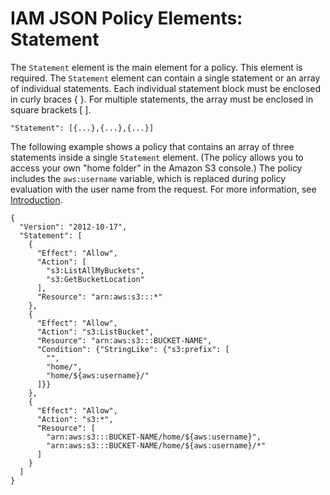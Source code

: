 # IAM JSON Policy Elements: Statement<a name="reference_policies_elements_statement"></a>

The `Statement` element is the main element for a policy\. This element is required\. The `Statement` element can contain a single statement or an array of individual statements\. Each individual statement block must be enclosed in curly braces \{ \}\. For multiple statements, the array must be enclosed in square brackets \[ \]\.

```
"Statement": [{...},{...},{...}]
```

The following example shows a policy that contains an array of three statements inside a single `Statement` element\. \(The policy allows you to access your own "home folder" in the Amazon S3 console\.\) The policy includes the `aws:username` variable, which is replaced during policy evaluation with the user name from the request\. For more information, see [Introduction](reference_policies_variables.md#policy-vars-intro)\. 

```
{
  "Version": "2012-10-17",
  "Statement": [
    {
      "Effect": "Allow",
      "Action": [
        "s3:ListAllMyBuckets",
        "s3:GetBucketLocation"
      ],
      "Resource": "arn:aws:s3:::*"
    },
    {
      "Effect": "Allow",
      "Action": "s3:ListBucket",
      "Resource": "arn:aws:s3:::BUCKET-NAME",
      "Condition": {"StringLike": {"s3:prefix": [
        "",
        "home/",
        "home/${aws:username}/"
      ]}}
    },
    {
      "Effect": "Allow",
      "Action": "s3:*",
      "Resource": [
        "arn:aws:s3:::BUCKET-NAME/home/${aws:username}",
        "arn:aws:s3:::BUCKET-NAME/home/${aws:username}/*"
      ]
    }
  ]
}
```